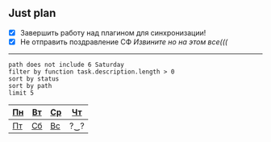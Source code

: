 ## Just plan
- [x] Завершить работу над плагином для синхронизации!
- [x] Не отправить поздравление СФ
*Извините но на этом все(((*

---
```tasks
path does not include 6 Saturday
filter by function task.description.length > 0
sort by status
sort by path
limit 5

```

| [Пн](1%20Monday) | [Вт](2%20Tuesday)  | [Ср](3%20Wednesday) | [Чт](4%20Thursday) |
| ---------------- | ------------------ | ------------------- | ------------------ |
| [Пт](5%20Friday) | [Сб](6%20Saturday) | [Вс](Планер/Sunday.md)    | ?‿?                |
